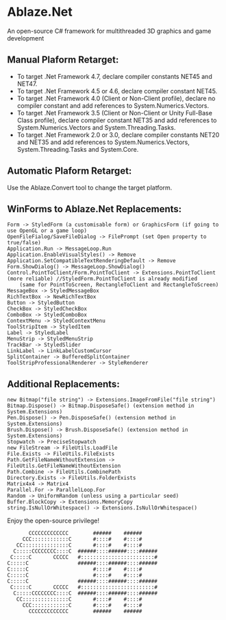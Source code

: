 # Ablaze.Net

An open-source C# framework for multithreaded 3D graphics and game development

## Manual Plaform Retarget:

- To target .Net Framework 4.7, declare compiler constants NET45 and NET47.
- To target .Net Framework 4.5 or 4.6, declare compiler constant NET45.
- To target .Net Framework 4.0 (Client or Non-Client profile), declare no compiler constant and add references to System.Numerics.Vectors.
- To target .Net Framework 3.5 (Client or Non-Client or Unity Full-Base Class profile), declare compiler constant NET35 and add references to System.Numerics.Vectors and System.Threading.Tasks.
- To target .Net Framework 2.0 or 3.0, declare compiler constants NET20 and NET35 and add references to System.Numerics.Vectors, System.Threading.Tasks and System.Core.

## Automatic Plaform Retarget:

Use the Ablaze.Convert tool to change the target platform.

## WinForms to Ablaze.Net Replacements:

	Form -> StyledForm (a customisable form) or GraphicsForm (if going to use OpenGL or a game loop)
	OpenFileFialog/SaveFileDialog -> FilePrompt (set Open property to true/false)
	Application.Run -> MessageLoop.Run
	Application.EnableVisualStyles() -> Remove
	Application.SetCompatibleTextRenderingDefault -> Remove
	Form.ShowDialog() -> MessageLoop.ShowDialog()
	Control.PointToClient/Form.PointToClient -> Extensions.PointToClient (more reliable) //StyledForm.PointToClient is already modified
		(same for PointToScreen, RectangleToClient and RectangleToScreen)
	MessageBox -> StyledMessageBox
	RichTextBox -> NewRichTextBox
	Button -> StyledButton
	CheckBox -> StyledCheckBox
	ComboBox -> StyledComboBox
	ContextMenu -> StyledContextMenu
	ToolStripItem -> StyledItem
	Label -> StyledLabel
	MenuStrip -> StyledMenuStrip
	TrackBar -> StyledSlider
	LinkLabel -> LinkLabelCustomCursor
	SplitContainer -> BufferedSplitContainer
	ToolStripProfessionalRenderer -> StyleRenderer

## Additional Replacements:

	new Bitmap("file string") -> Extensions.ImageFromFile("file string")
	Bitmap.Dispose() -> Bitmap.DisposeSafe() (extension method in System.Extensions)
	Pen.Dispose() -> Pen.DisposeSafe() (extension method in System.Extensions)
	Brush.Dispose() -> Brush.DisposeSafe() (extension method in System.Extensions)
	Stopwatch -> PreciseStopwatch
	new FileStream -> FileUtils.LoadFile
	File.Exists -> FileUtils.FileExists
	Path.GetFileNameWithoutExtension -> FileUtils.GetFileNameWithoutExtension
	Path.Combine -> FileUtils.CombinePath
	Directory.Exists -> FileUtils.FolderExists
	Matrix4x4 -> Matrix4
	Parallel.For -> ParallelLoop.For
	Random -> UniformRandom (unless using a particular seed)
	Buffer.BlockCopy -> Extensions.MemoryCopy
	string.IsNullOrWhitespace() -> Extensions.IsNullOrWhitespace()

Enjoy the open-source privilege!

           CCCCCCCCCCCCC        ######    ######
         CCC::::::::::::C       #::::#    #::::#
       CC:::::::::::::::C       #::::#    #::::#
      C:::::CCCCCCCC::::C  ######::::######::::######
     C:::::C       CCCCC   #::::::::::::::::::::::::#
    C:::::C                ######::::######::::######
    C:::::C                     #::::#    #::::#
    C:::::C                     #::::#    #::::#
    C:::::C                ######::::######::::######
     C:::::C       CCCCC   #::::::::::::::::::::::::#
      C:::::CCCCCCCC::::C  ######::::######::::######
       CC:::::::::::::::C       #::::#    #::::#
         CCC::::::::::::C       #::::#    #::::#
           CCCCCCCCCCCCC        ######    ######